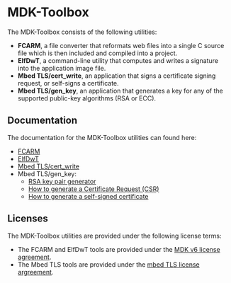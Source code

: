 # MDK-Toolbox

The MDK-Toolbox consists of the following utilities:

- **FCARM**, a file converter that reformats web files into a single C source file which is then included and compiled into a project.
- **ElfDwT**, a command-line utility that computes and writes a signature into the application image file.
- **Mbed TLS/cert_write**, an application that signs a certificate signing request, or self-signs a certificate.
- **Mbed TLS/gen_key**, an application that generates a key for any of the supported public-key algorithms (RSA or ECC).

## Documentation

The documentation for the MDK-Toolbox utilities can found here:

- [FCARM](https://developer.arm.com/documentation/101407/latest/Appendix/H--File-Converter-FCARM)
- [ElfDwT](https://developer.arm.com/documentation/101407/latest/Utilities/Signature-Creator-for-NXP-Cortex-M-Devices)
- [Mbed TLS/cert_write](https://mbed-tls.readthedocs.io/en/latest/kb/how-to/generate-a-self-signed-certificate/#command-to-generate-a-self-signed-certificate)
- Mbed TLS/gen_key:
  - [RSA key pair generator](https://mbed-tls.readthedocs.io/en/latest/kb/cryptography/rsa-key-pair-generator/)
  - [How to generate a Certificate Request (CSR)](https://mbed-tls.readthedocs.io/en/latest/kb/how-to/generate-a-certificate-request-csr/)
  - [How to generate a self-signed certificate](https://mbed-tls.readthedocs.io/en/latest/kb/how-to/generate-a-self-signed-certificate/)

## Licenses

The MDK-Toolbox utilities are provided under the following license terms:

- The FCARM and ElfDwT tools are provided under the [MDK v6 license agreement](https://www.keil.arm.com/license-agreement/).
- The Mbed TLS tools are provided under the [mbed TLS license argreement](https://github.com/Mbed-TLS/mbedtls/blob/development/LICENSE).
